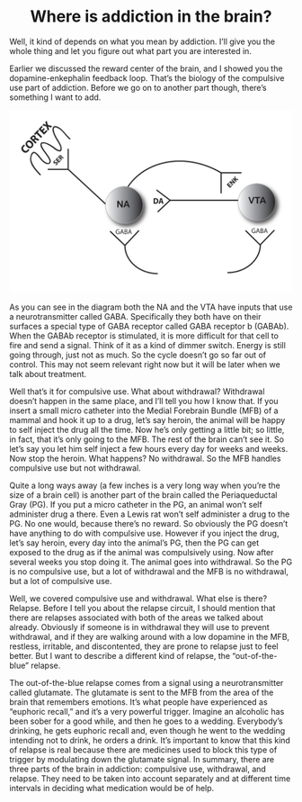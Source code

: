 <h1><center>Where is addiction in the brain?</center></h1>

Well, it kind of depends on what you mean by addiction. I’ll give you the whole thing and let you figure out what part you are interested in.

Earlier we discussed the reward center of the brain, and I showed you the dopamine-enkephalin feedback loop. That’s the biology of the compulsive use part of addiction. Before we go on to another part though, there’s something I want to add.

![Putting It All Together](./Where_is_addiction_1.jpg)

As you can see in the diagram both the NA and the VTA have inputs that use a neurotransmitter called GABA. Specifically they both have on their surfaces a special type of GABA receptor called GABA receptor b (GABAb). When the GABAb receptor is stimulated, it is more difficult for that cell to fire and send a signal. Think of it as a kind of dimmer switch. Energy is still going through, just not as much. So the cycle doesn’t go so far out of control. This may not seem relevant right now but it will be later when we talk about treatment.

Well that’s it for compulsive use. What about withdrawal? Withdrawal doesn’t happen in the same place, and I’ll tell you how I know that. If you insert a small micro catheter into the Medial Forebrain Bundle (MFB) of a mammal and hook it up to a drug, let’s say heroin, the animal will be happy to self inject the drug all the time. Now he’s only getting a little bit; so little, in fact, that it’s only going to the MFB. The rest of the brain can’t see it. So let’s say you let him self inject a few hours every day for weeks and weeks. Now stop the heroin. What happens? No withdrawal. So the MFB handles compulsive use but not withdrawal.

Quite a long ways away (a few inches is a very long way when you’re the size of a brain cell) is another part of the brain called the Periaqueductal Gray (PG). If you put a micro catheter in the PG, an animal won’t self administer drug a there. Even a Lewis rat won’t self administer a drug to the PG. No one would, because there’s no reward. So obviously the PG doesn’t have anything to do with compulsive use. However if you inject the drug, let’s say heroin, every day into the animal’s PG, then the PG can get exposed to the drug as if the animal was compulsively using. Now after several weeks you stop doing it. The animal goes into withdrawal. So the PG is no compulsive use, but a lot of withdrawal and the MFB is no withdrawal, but a lot of compulsive use.

Well, we covered compulsive use and withdrawal. What else is there? Relapse.
Before I tell you about the relapse circuit, I should mention that there are relapses associated with both of the areas we talked about already. Obviously if someone is in withdrawal they will use to prevent withdrawal, and if they are walking around with a low dopamine in the MFB, restless, irritable, and discontented, they are prone to relapse just to feel better. But I want to describe a different kind of relapse, the “out-of-the-blue” relapse.

The out-of-the-blue relapse comes from a signal using a neurotransmitter called glutamate. The glutamate is sent to the MFB from the area of the brain that remembers emotions. It’s what people have experienced as “euphoric recall,” and it’s a very powerful trigger. Imagine an alcoholic has been sober for a good while, and then he goes to a wedding. Everybody’s drinking, he gets euphoric recall and, even though he went to the wedding intending not to drink, he orders a drink. It’s important to know that this kind of relapse is real because there are medicines used to block this type of trigger by modulating down the glutamate signal.
In summary, there are three parts of the brain in addiction: compulsive use, withdrawal, and relapse. They need to be taken into account separately and at different time intervals in deciding what medication would be of help.
